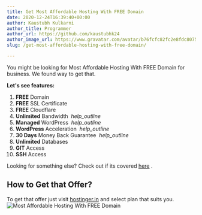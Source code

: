 ```yaml
---
title: Get Most Affordable Hosting With FREE Domain
date: 2020-12-24T16:39:40+00:00
author: Kaustubh Kulkarni
author_title: Programmer
author_url: https://github.com/kaustubhk24
author_image_url: https://www.gravatar.com/avatar/b76fcfc82fc2e8fdc8075636f1735f61?s=200
slug: /get-most-affordable-hosting-with-free-domain/

---
```

You might be looking for Most Affordable Hosting With FREE Domain for business. We found way to get that. 

**Let's see features:**

  1. **FREE** Domain
  2. **FREE** SSL Certificate
  3. **FREE** Cloudflare
  4. **Unlimited** Bandwidth &nbsp;_help_outline_
  5. **Managed** WordPress &nbsp;_help_outline_
  6. **WordPress** Acceleration &nbsp;_help_outline_
  7. **30 Days** Money Back Guarantee &nbsp;_help_outline_
  8. **Unlimited** Databases
  9. **GIT** Access &nbsp;
 10.  **SSH** Access

Looking for something else? Check out if its covered [here](https://blog.kaustubh.codes/hostinger/) .

## How to Get that Offer?

To get that offer just visit [hostinger.in](https://blog.kaustubh.codes/hostinger/) and select plan that suits you.
![Most Affordable Hosting With FREE Domain](http://blog.kaustubh.codes/imgs/wp-content/uploads/2020/12/image-4.png)